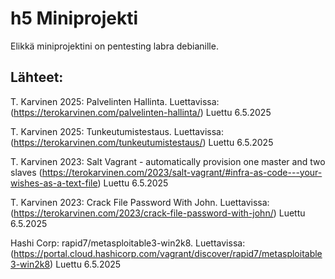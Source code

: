 # h5 Miniprojekti

Elikkä miniprojektini on pentesting labra debianille.

## Lähteet:

T. Karvinen 2025: Palvelinten Hallinta. Luettavissa: (https://terokarvinen.com/palvelinten-hallinta/) Luettu 6.5.2025

T. Karvinen 2025: Tunkeutumistestaus. Luettavissa: (https://terokarvinen.com/tunkeutumistestaus/) Luettu 6.5.2025

T. Karvinen 2023: Salt Vagrant - automatically provision one master and two slaves (https://terokarvinen.com/2023/salt-vagrant/#infra-as-code---your-wishes-as-a-text-file) Luettu 6.5.2025

T. Karvinen 2023: Crack File Password With John. Luettavissa: (https://terokarvinen.com/2023/crack-file-password-with-john/) Luettu 6.5.2025

Hashi Corp: rapid7/metasploitable3-win2k8. Luettavissa: (https://portal.cloud.hashicorp.com/vagrant/discover/rapid7/metasploitable3-win2k8) Luettu 6.5.2025
